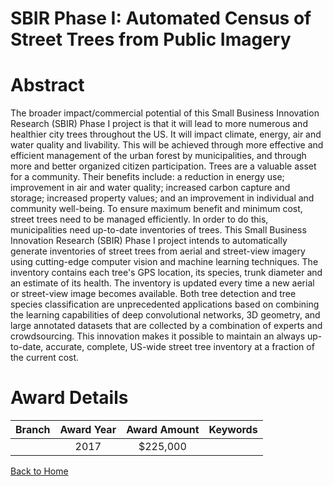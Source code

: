 
SBIR Phase I: Automated Census of Street Trees from Public Imagery
==================================================================

# Abstract


The broader impact/commercial potential of this Small Business Innovation Research (SBIR) Phase I project is that it will lead to more numerous and healthier city trees throughout the US. It will impact climate, energy, air and water quality and livability. This will be achieved through more effective and efficient management of the urban forest by municipalities, and through more and better organized citizen participation. Trees are a valuable asset for a community. Their benefits include: a reduction in energy use; improvement in air and water quality; increased carbon capture and storage; increased property values; and an improvement in individual and community well-being. To ensure maximum benefit and minimum cost, street trees need to be managed efficiently. In order to do this, municipalities need up-to-date inventories of trees. This Small Business Innovation Research (SBIR) Phase I project intends to automatically generate inventories of street trees from aerial and street-view imagery using cutting-edge computer vision and machine learning techniques. The inventory contains each tree's GPS location, its species, trunk diameter and an estimate of its health. The inventory is updated every time a new aerial or street-view image becomes available. Both tree detection and tree species classification are unprecedented applications based on combining the learning capabilities of deep convolutional networks, 3D geometry, and large annotated datasets that are collected by a combination of experts and crowdsourcing. This innovation makes it possible to maintain an always up-to-date, accurate, complete, US-wide street tree inventory at a fraction of the current cost.  

# Award Details

|Branch|Award Year|Award Amount|Keywords|
| :---: | :---: | :---: | :---: |
||2017|$225,000||
  
  


[Back to Home](https://github.com/chrischow/dod_sbir_awards/JT/#277)
